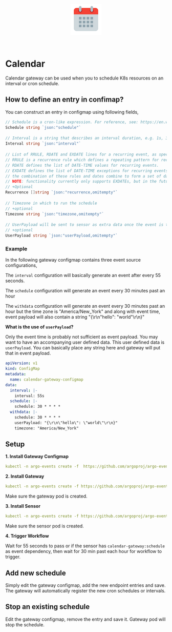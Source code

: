 <p align="center">
  <img src="https://github.com/argoproj/argo-events/blob/update-docs/docs/assets/calendar.png?raw=true" alt="Calendar"/>
</p>

<br/>

# Calendar

Calendar gateway can be used when you to schedule K8s resources on an interval
or cron schedule.

## How to define an entry in confimap?
You can construct an entry in configmap using following fields,

```go
// Schedule is a cron-like expression. For reference, see: https://en.wikipedia.org/wiki/Cron
Schedule string `json:"schedule"`

// Interval is a string that describes an interval duration, e.g. 1s, 30m, 2h...
Interval string `json:"interval"`

// List of RRULE, RDATE and EXDATE lines for a recurring event, as specified in RFC5545.
// RRULE is a recurrence rule which defines a repeating pattern for recurring events.
// RDATE defines the list of DATE-TIME values for recurring events.
// EXDATE defines the list of DATE-TIME exceptions for recurring events.
// the combination of these rules and dates combine to form a set of date times.
// NOTE: functionality currently only supports EXDATEs, but in the future could be expanded.
// +Optional
Recurrence []string `json:"recurrence,omitempty"`

// Timezone in which to run the schedule
// +optional
Timezone string `json:"timezone,omitempty"`

// UserPayload will be sent to sensor as extra data once the event is triggered
// +optional
UserPayload string `json:"userPayload,omitempty"`
```

### Example
In the following gateway configmap contains three event source configurations,

The `interval` configuration will basically generate an event after every 55 seconds.

The `schedule` configuration will generate an event every 30 minutes past an hour

The `withdata` configuration will generate an event every 30 minutes past an hour but the time zone is "America/New_York"
and along with event time, event payload will also contain a string  "{\r\n\"hello\": \"world\"\r\n}"

**What is the use of `userPayload`?**

Only the event time is probably not sufficient as event payload. You may want to have an accompanying user defined data.
This user defined data is `userPayload`. You can basically place any string here and gateway will put that in event payload.  
 
```yaml
apiVersion: v1
kind: ConfigMap
metadata:
  name: calendar-gateway-configmap
data:
  interval: |-
    interval: 55s
  schedule: |-
    schedule: 30 * * * *
  withdata: |-
    schedule: 30 * * * *
    userPayload: "{\r\n\"hello\": \"world\"\r\n}"
    timezone: "America/New_York"
```

## Setup
**1. Install Gateway Configmap**

```yaml
kubectl -n argo-events create -f  https://github.com/argoproj/argo-events/blob/master/examples/gateways/calendar-gateway-configmap.yaml
```

**2. Install Gateway**

```yaml
kubectl -n argo-events create -f https://github.com/argoproj/argo-events/blob/master/examples/gateways/calendar.yaml
```

Make sure the gateway pod is created.

**3. Install Sensor**

```yaml
kubectl -n argo-events create -f https://github.com/argoproj/argo-events/blob/master/examples/sensors/calendar.yaml
```

Make sure the sensor pod is created.

**4. Trigger Workflow**

Wait for 55 seconds to pass or if the sensor has `calendar-gateway:schedule` as event dependency, then wait for 30 min past each hour
for workflow to trigger.

## Add new schedule
Simply edit the gateway configmap, add the new endpoint entries and save. The gateway 
will automatically register the new cron schedules or intervals.

## Stop an existing schedule
Edit the gateway configmap, remove the entry and save it. Gateway pod will stop the schedule.
